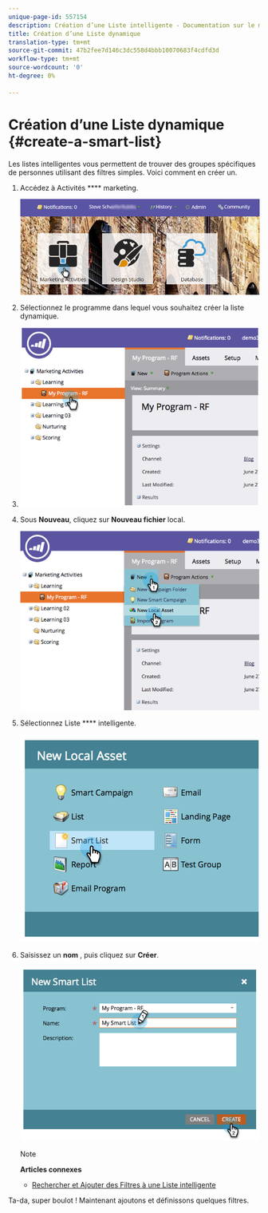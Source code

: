```yaml
---
unique-page-id: 557154
description: Création d’une Liste intelligente - Documentation sur le marketing - Documentation sur le produit
title: Création d’une Liste dynamique
translation-type: tm+mt
source-git-commit: 47b2fee7d146c3dc558d4bbb10070683f4cdfd3d
workflow-type: tm+mt
source-wordcount: '0'
ht-degree: 0%

---
```



# Création d’une Liste dynamique {#create-a-smart-list}

Les listes intelligentes vous permettent de trouver des groupes spécifiques de personnes utilisant des filtres simples. Voici comment en créer un.

1. Accédez à Activités **** marketing.

   ![](assets/login-marketing-activities.png)

1. Sélectionnez le programme dans lequel vous souhaitez créer la liste dynamique.
1. ![Il s&#39;agit d&#39;un test](assets/image2014-8-11-10-3a17-3a8.png)

1. Sous **Nouveau**, cliquez sur **Nouveau fichier** local.

   ![](assets/image2014-9-9-16-3a26-3a28.png)

1. Sélectionnez Liste **** intelligente.

   ![](assets/image2014-9-9-16-3a27-3a18.png)

1. Saisissez un **nom** , puis cliquez sur **Créer**.

   ![](assets/image2014-9-9-16-3a27-3a39.png)

   >[!NOTE]
   >
   >**Articles connexes**
   >
   >    
   >    
   >    * [Rechercher et Ajouter des Filtres à une Liste intelligente](find-and-add-filters-to-a-smart-list.md)


Ta-da, super boulot ! Maintenant ajoutons et définissons quelques filtres.